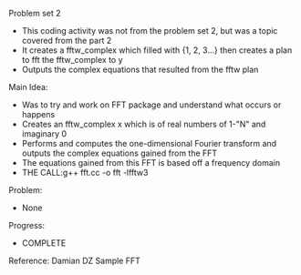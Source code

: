 Problem set 2
- This coding activity was not from the problem set 2, but was a topic covered from the part 2
- It creates a fftw_complex which filled with {1, 2, 3...} then creates a plan to fft the fftw_complex to y
- Outputs the complex equations that resulted from the fftw plan

Main Idea:
- Was to try and work on FFT package and understand what occurs or happens
- Creates an fftw_complex x which is of real numbers of 1-"N" and imaginary 0
- Performs and computes the one-dimensional Fourier transform and outputs the complex equations gained from the FFT
- The equations gained from this FFT is based off a frequency domain
- THE CALL:g++ fft.cc -o fft -lfftw3

Problem:
- None

Progress:
- COMPLETE

Reference:
Damian DZ Sample FFT
